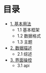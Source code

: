 目录
======

* [1. 基本用法](1.usage.md)
  * 1.1 基本框架
  * 1.2 数据格式
  * 1.3 主题
* [2. 数据描述](2.options.md)
  * 2.1 综述
* [3. 界面操控](3.operation.md)
  * 3.1 api
